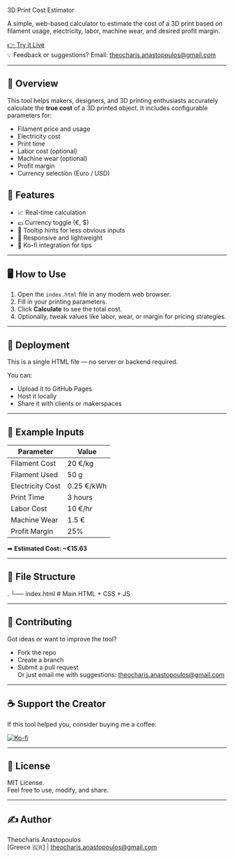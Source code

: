 3D Print Cost Estimator

A simple, web-based calculator to estimate the cost of a 3D print based on filament usage, electricity, labor, machine wear, and desired profit margin.

[👉 Try it Live](https://your-deployed-url-if-any.com)  
💡 Feedback or suggestions? Email: [theocharis.anastopoulos@gmail.com](mailto:theocharis.anastopoulos@gmail.com)

---

## 📸 Overview

This tool helps makers, designers, and 3D printing enthusiasts accurately calculate the **true cost** of a 3D printed object. It includes configurable parameters for:

- Filament price and usage
- Electricity cost
- Print time
- Labor cost (optional)
- Machine wear (optional)
- Profit margin
- Currency selection (Euro / USD)

## 🔧 Features

- 📈 Real-time calculation
- 💶 Currency toggle (€, $)
- 🧠 Tooltip hints for less obvious inputs
- 📱 Responsive and lightweight
- 💬 Ko-fi integration for tips

---

## 🖥️ How to Use

1. Open the `index.html` file in any modern web browser.
2. Fill in your printing parameters.
3. Click **Calculate** to see the total cost.
4. Optionally, tweak values like labor, wear, or margin for pricing strategies.

---

## 🚀 Deployment

This is a single HTML file — no server or backend required.

You can:
- Upload it to GitHub Pages
- Host it locally
- Share it with clients or makerspaces

---

## 🧪 Example Inputs

| Parameter         | Value       |
|------------------|-------------|
| Filament Cost     | 20 €/kg     |
| Filament Used     | 50 g        |
| Electricity Cost  | 0.25 €/kWh  |
| Print Time        | 3 hours     |
| Labor Cost        | 10 €/hr     |
| Machine Wear      | 1.5 €       |
| Profit Margin     | 25%         |

➡ **Estimated Cost: ~€15.63**

---

## 📂 File Structure

.
└── index.html # Main HTML + CSS + JS


---

## 🤝 Contributing

Got ideas or want to improve the tool?

- Fork the repo
- Create a branch
- Submit a pull request  
Or just email me with suggestions: [theocharis.anastopoulos@gmail.com](mailto:theocharis.anastopoulos@gmail.com)

---

## ☕ Support the Creator

If this tool helped you, consider buying me a coffee:

[![Ko-fi](https://ko-fi.com/img/githubbutton_sm.svg)](https://ko-fi.com/theo79)

---

## 📄 License

MIT License.  
Feel free to use, modify, and share.

---

## ✍️ Author

Theocharis Anastopoulos  
[Greece 🇬🇷] | [theocharis.anastopoulos@gmail.com](mailto:theocharis.anastopoulos@gmail.com)




